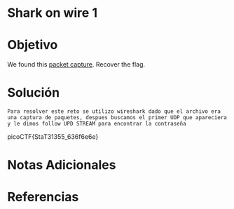 #  Shark on wire 1

# Objetivo
We found this [packet capture](https://jupiter.challenges.picoctf.org/static/483e50268fe7e015c49caf51a69063d0/capture.pcap). Recover the flag.
# Solución
```
Para resolver este reto se utilizo wireshark dado que el archivo era una captura de paquetes, despues buscamos el primer UDP que apareciera y le dimos follow UPD STREAM para encontrar la contraseña
```
picoCTF{StaT31355_636f6e6e}
# Notas Adicionales

# Referencias
